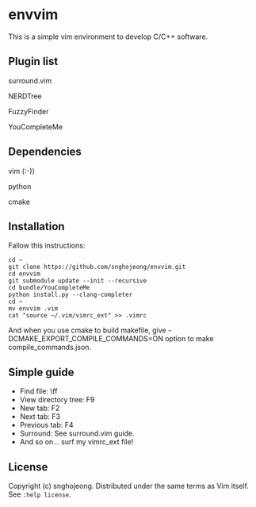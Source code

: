 envvim
============

This is a simple vim environment to develop C/C++ software.

Plugin list
------------

surround.vim

NERDTree

FuzzyFinder

YouCompleteMe

Dependencies
------------

vim (:-))

python

cmake


Installation
------------

Fallow this instructions:

    cd ~
    git clone https://github.com/snghojeong/envvim.git
    cd envvim
    git submodule update --init --recursive
    cd bundle/YouCompleteMe
    python install.py --clang-completer
    cd ~
    mv envvim .vim
    cat "source ~/.vim/vimrc_ext" >> .vimrc

And when you use cmake to build makefile, give -DCMAKE_EXPORT_COMPILE_COMMANDS=ON option to make compile_commands.json.

Simple guide
------------

- Find file: \ff
- View directory tree: F9
- New tab: F2
- Next tab: F3
- Previous tab: F4
- Surround: See surround.vim guide.
- And so on... surf my vimrc_ext file!

License
-------

Copyright (c) snghojeong.  Distributed under the same terms as Vim itself.
See `:help license`.
